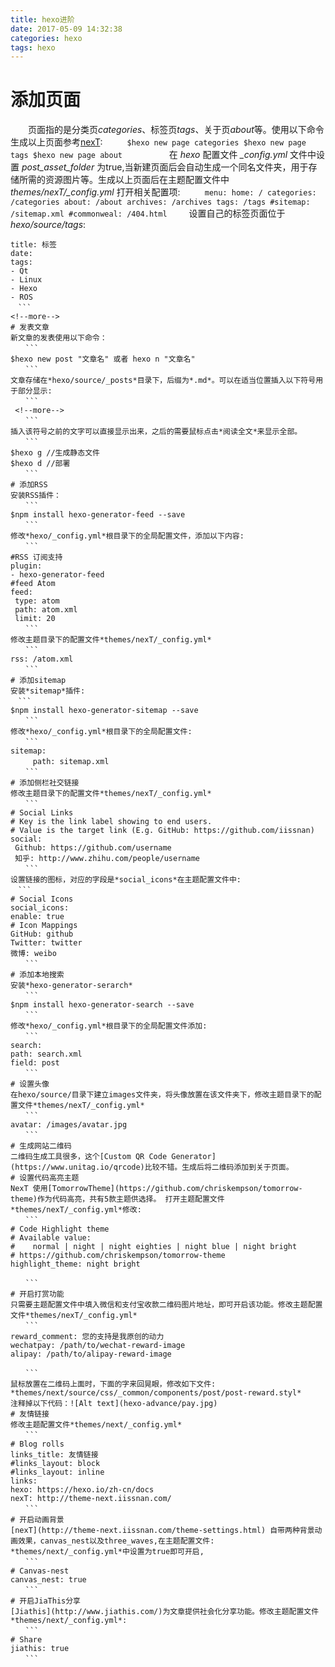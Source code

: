 ```yaml
---
title: hexo进阶
date: 2017-05-09 14:32:38
categories: hexo
tags: hexo
---
```

# 添加页面
　　页面指的是分类页*categories*、标签页*tags*、关于页*about*等。使用以下命令生成以上页面参考[nexT](http://theme-next.iissnan.com/theme-settings.html):
　　```
 $hexo new page categories
 $hexo new page tags
 $hexo new page about　
　　```
　　在 *hexo* 配置文件 *_config.yml* 文件中设置 *post_asset_folder* 为true,当新建页面后会自动生成一个同名文件夹，用于存储所需的资源图片等。生成以上页面后在主题配置文件中 *themes/nexT/_config.yml* 打开相关配置项:
　　```
menu:
  home: /
  categories: /categories
  about: /about
  archives: /archives
  tags: /tags
  #sitemap: /sitemap.xml
  #commonweal: /404.html
　　```
 设置自己的标签页面位于*hexo/source/tags*:
  ```
 title: 标签
date: 
tags:
 - Qt
 - Linux
 - Hexo
 - ROS
　```
<!--more-->
# 发表文章
 新文章的发表使用以下命令：
　　```
 $hexo new post "文章名" 或者 hexo n "文章名"
　　```
 文章存储在*hexo/source/_posts*目录下，后缀为*.md*。可以在适当位置插入以下符号用于部分显示:
　　```
   <!--more-->
　　```
 插入该符号之前的文字可以直接显示出来，之后的需要鼠标点击*阅读全文*来显示全部。
　　```
 $hexo g //生成静态文件
 $hexo d //部署
　　```
# 添加RSS
 安装RSS插件：
　　```
 $npm install hexo-generator-feed --save
　　```
 修改*hexo/_config.yml*根目录下的全局配置文件，添加以下内容:
　　```
 #RSS 订阅支持
 plugin:
 - hexo-generator-feed
 #feed Atom
 feed:
   type: atom
   path: atom.xml
   limit: 20
　　```
 修改主题目录下的配置文件*themes/nexT/_config.yml*
　　```
 rss: /atom.xml
　　```
# 添加sitemap
 安装*sitemap*插件:
　```
 $npm install hexo-generator-sitemap --save
　　```
 修改*hexo/_config.yml*根目录下的全局配置文件:
　　```
 sitemap:
　　　path: sitemap.xml
　　```
# 添加侧栏社交链接
 修改主题目录下的配置文件*themes/nexT/_config.yml*
　　```
 # Social Links
 # Key is the link label showing to end users.
 # Value is the target link (E.g. GitHub: https://github.com/iissnan)
 social:
   Github: https://github.com/username
   知乎: http://www.zhihu.com/people/username
　　```
 设置链接的图标，对应的字段是*social_icons*在主题配置文件中:
　```
 # Social Icons
 social_icons:
  enable: true
  # Icon Mappings
  GitHub: github
  Twitter: twitter
  微博: weibo
　　```
# 添加本地搜索
 安装*hexo-generator-serarch*
　　```
 $npm install hexo-generator-search --save
　　```
 修改*hexo/_config.yml*根目录下的全局配置文件添加:
　　```
 search:
  path: search.xml
  field: post
　　```
# 设置头像
 在hexo/source/目录下建立images文件夹，将头像放置在该文件夹下，修改主题目录下的配置文件*themes/nexT/_config.yml*
　　```
 avatar: /images/avatar.jpg
　　```
# 生成网站二维码
 二维码生成工具很多，这个[Custom QR Code Generator](https://www.unitag.io/qrcode)比较不错。生成后将二维码添加到关于页面。
# 设置代码高亮主题
 NexT 使用[TomorrowTheme](https://github.com/chriskempson/tomorrow-theme)作为代码高亮，共有5款主题供选择。 打开主题配置文件*themes/nexT/_config.yml*修改:
　　```
 # Code Highlight theme
 # Available value:
 #    normal | night | night eighties | night blue | night bright
 # https://github.com/chriskempson/tomorrow-theme
 highlight_theme: night bright

　　```
# 开启打赏功能
 只需要主题配置文件中填入微信和支付宝收款二维码图片地址，即可开启该功能。修改主题配置文件*themes/nexT/_config.yml*
　　```
 reward_comment: 您的支持是我原创的动力
  wechatpay: /path/to/wechat-reward-image
  alipay: /path/to/alipay-reward-image

　　```
 鼠标放置在二维码上面时，下面的字来回晃眼，修改如下文件:
*themes/next/source/css/_common/components/post/post-reward.styl*
 注释掉以下代码：![Alt text](hexo-advance/pay.jpg)
# 友情链接
 修改主题配置文件*themes/next/_config.yml*
　　```
 # Blog rolls
 links_title: 友情链接
 #links_layout: block
 #links_layout: inline
 links:
  hexo: https://hexo.io/zh-cn/docs
  nexT: http://theme-next.iissnan.com/
　　```
# 开启动画背景
 [nexT](http://theme-next.iissnan.com/theme-settings.html) 自带两种背景动画效果，canvas_nest以及three_waves,在主题配置文件:
 *themes/next/_config.yml*中设置为true即可开启,
　　```
 # Canvas-nest
 canvas_nest: true
　　```
# 开启JiaThis分享
 [Jiathis](http://www.jiathis.com/)为文章提供社会化分享功能。修改主题配置文件*themes/next/_config.yml*:
　　```
 # Share
 jiathis: true
　　```